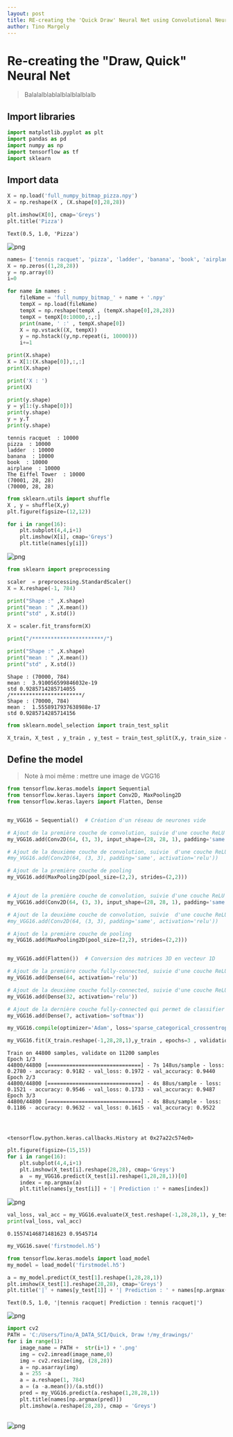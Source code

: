 ```yaml
---
layout: post
title: RE-creating the 'Quick Draw' Neural Net using Convolutional Neural Netwrok
author: Tino Margely
---
```


# Re-creating the "Draw, Quick" Neural Net 

 > Balalalblablalblalblalblalb
 

## Import libraries


```python
import matplotlib.pyplot as plt
import pandas as pd
import numpy as np
import tensorflow as tf
import sklearn
```

## Import data




```python
X = np.load('full_numpy_bitmap_pizza.npy')
X = np.reshape(X , (X.shape[0],28,28))
```


```python
plt.imshow(X[0], cmap='Greys')
plt.title('Pizza')
```




    Text(0.5, 1.0, 'Pizza')




![png](images/output_7_1.png)



```python
names= ['tennis racquet', 'pizza', 'ladder', 'banana', 'book', 'airplane', 'The Eiffel Tower']
X = np.zeros((1,28,28))
y = np.array(0)
i=0

for name in names :
    fileName = 'full_numpy_bitmap_' + name + '.npy'
    tempX = np.load(fileName)
    tempX = np.reshape(tempX , (tempX.shape[0],28,28))
    tempX = tempX[0:10000,:,:]
    print(name, ' :' , tempX.shape[0])
    X = np.vstack((X, tempX))
    y = np.hstack((y,np.repeat(i, 10000)))
    i+=1

print(X.shape)
X = X[1:(X.shape[0]),:,:]
print(X.shape)

print('X : ')
print(X)

print(y.shape)
y = y[1:(y.shape[0])]
print(y.shape)
y = y.T
print(y.shape)
```

    tennis racquet  : 10000
    pizza  : 10000
    ladder  : 10000
    banana  : 10000
    book  : 10000
    airplane  : 10000
    The Eiffel Tower  : 10000
    (70001, 28, 28)
    (70000, 28, 28)






```python
from sklearn.utils import shuffle
X , y = shuffle(X,y)
plt.figure(figsize=(12,12))

for i in range(16):
    plt.subplot(4,4,i+1)
    plt.imshow(X[i], cmap='Greys')
    plt.title(names[y[i]])
```


![png](images/output_9_0.png)



```python
from sklearn import preprocessing
```


```python
scaler  = preprocessing.StandardScaler()
X = X.reshape(-1, 784)

print("Shape :" ,X.shape)
print("mean : " ,X.mean())
print("std" , X.std())

X = scaler.fit_transform(X)

print("/***********************/")

print("Shape :" ,X.shape)
print("mean : " ,X.mean())
print("std" , X.std())

```

    Shape : (70000, 784)
    mean :  3.910056599846032e-19
    std 0.9285714285714055
    /***********************/
    Shape : (70000, 784)
    mean :  1.5558917937638988e-17
    std 0.9285714285714156
    


```python
from sklearn.model_selection import train_test_split

X_train, X_test , y_train , y_test = train_test_split(X,y, train_size = 0.8)
```



## Define the model

> Note à moi même : mettre une image de VGG16


```python
from tensorflow.keras.models import Sequential
from tensorflow.keras.layers import Conv2D, MaxPooling2D
from tensorflow.keras.layers import Flatten, Dense


my_VGG16 = Sequential()  # Création d'un réseau de neurones vide 

# Ajout de la première couche de convolution, suivie d'une couche ReLU
my_VGG16.add(Conv2D(64, (3, 3), input_shape=(28, 28, 1), padding='same', activation='relu'))

# Ajout de la deuxième couche de convolution, suivie  d'une couche ReLU
#my_VGG16.add(Conv2D(64, (3, 3), padding='same', activation='relu'))

# Ajout de la première couche de pooling
my_VGG16.add(MaxPooling2D(pool_size=(2,2), strides=(2,2)))


# Ajout de la première couche de convolution, suivie d'une couche ReLU
my_VGG16.add(Conv2D(64, (3, 3), input_shape=(28, 28, 1), padding='same', activation='relu'))

# Ajout de la deuxième couche de convolution, suivie  d'une couche ReLU
#my_VGG16.add(Conv2D(64, (3, 3), padding='same', activation='relu'))

# Ajout de la première couche de pooling
my_VGG16.add(MaxPooling2D(pool_size=(2,2), strides=(2,2)))


my_VGG16.add(Flatten())  # Conversion des matrices 3D en vecteur 1D

# Ajout de la première couche fully-connected, suivie d'une couche ReLU
my_VGG16.add(Dense(64, activation='relu'))

# Ajout de la deuxième couche fully-connected, suivie d'une couche ReLU
my_VGG16.add(Dense(32, activation='relu'))

# Ajout de la dernière couche fully-connected qui permet de classifier
my_VGG16.add(Dense(7, activation='softmax'))
```


```python
my_VGG16.compile(optimizer='Adam', loss='sparse_categorical_crossentropy', metrics=['accuracy'])
```


```python
my_VGG16.fit(X_train.reshape(-1,28,28,1),y_train , epochs=3 , validation_split=0.2)
```

    Train on 44800 samples, validate on 11200 samples
    Epoch 1/3
    44800/44800 [==============================] - 7s 148us/sample - loss: 0.2780 - accuracy: 0.9182 - val_loss: 0.1972 - val_accuracy: 0.9440
    Epoch 2/3
    44800/44800 [==============================] - 4s 88us/sample - loss: 0.1521 - accuracy: 0.9546 - val_loss: 0.1733 - val_accuracy: 0.9487
    Epoch 3/3
    44800/44800 [==============================] - 4s 88us/sample - loss: 0.1186 - accuracy: 0.9632 - val_loss: 0.1615 - val_accuracy: 0.9522
    



    <tensorflow.python.keras.callbacks.History at 0x27a22c574e0>




```python
plt.figure(figsize=(15,15))
for i in range(16):
    plt.subplot(4,4,i+1)
    plt.imshow(X_test[i].reshape(28,28), cmap='Greys')
    a  = my_VGG16.predict(X_test[i].reshape(1,28,28,1))[0]
    index = np.argmax(a)
    plt.title(names[y_test[i]] + '| Prediction :' + names[index])

```


![png](images/output_20_0.png)



```python
val_loss, val_acc = my_VGG16.evaluate(X_test.reshape(-1,28,28,1), y_test)
print(val_loss, val_acc)
```

    0.15574146871481623 0.9545714
    


```python
my_VGG16.save('firstmodel.h5')
```


```python
from tensorflow.keras.models import load_model
my_model = load_model('firstmodel.h5')
```


```python
a = my_model.predict(X_test[1].reshape(1,28,28,1))
plt.imshow(X_test[1].reshape(28,28), cmap='Greys')
plt.title('|' + names[y_test[1]] + '| Prediction : ' + names[np.argmax(a)] + '|')
```




    Text(0.5, 1.0, '|tennis racquet| Prediction : tennis racquet|')




![png](images/output_24_1.png)



```python
import cv2
PATH = 'C:/Users/Tino/A_DATA_SCI/Quick, Draw !/my_drawings/'
for i in range(1):
    image_name = PATH +  str(i+1) + '.png'
    img = cv2.imread(image_name,0)
    img = cv2.resize(img, (28,28))
    a = np.asarray(img)
    a = 255 -a
    a = a.reshape(1, 784)
    a = (a -a.mean())/(a.std())
    pred = my_VGG16.predict(a.reshape(1,28,28,1))
    plt.title(names[np.argmax(pred)])
    plt.imshow(a.reshape(28,28), cmap = 'Greys')
    

```


![png](images/output_25_0.png)



